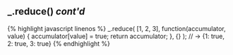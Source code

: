 ---
---

## _.reduce() <em>cont'd</em>

{% highlight javascript linenos %}
_.reduce(
  [1, 2, 3],
  function(accumulator, value) {
    accumulator[value] = true;
    return accumulator;
  },
  {}
);
// → {1: true, 2: true, 3: true}
{% endhighlight %}

